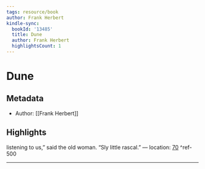 ```yaml
---
tags: resource/book
author: Frank Herbert
kindle-sync:
  bookId: '13485'
  title: Dune
  author: Frank Herbert
  highlightsCount: 1
---
```

# Dune
## Metadata
* Author: [[Frank Herbert]]

## Highlights
listening to us,” said the old woman. “Sly little rascal.” — location: [70]() ^ref-500

---
